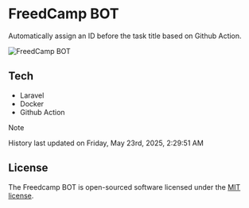 # FreedCamp BOT

Automatically assign an ID before the task title based on Github Action.

![FreedCamp BOT](https://repository-images.githubusercontent.com/737932867/7d34798b-2680-471c-b089-a78a718d3d6a)

## Tech

- Laravel
- Docker
- Github Action

> [!NOTE]  
> History last updated on Friday, May 23rd, 2025, 2:29:51 AM

## License

The Freedcamp BOT is open-sourced software licensed under the [MIT license](https://opensource.org/licenses/MIT).
